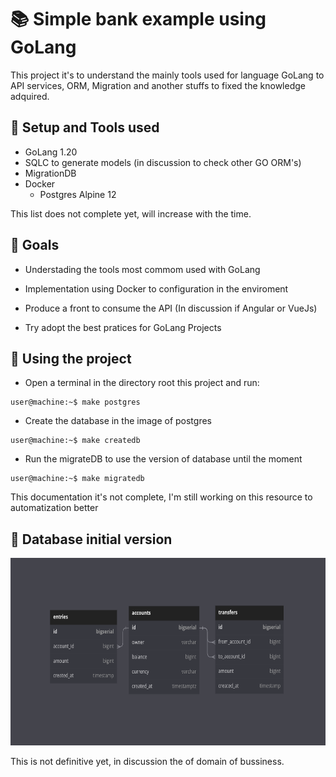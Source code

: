# :books: Simple bank example using GoLang

This project it's to understand the mainly tools used for language GoLang to API services, ORM, Migration and another stuffs to fixed the knowledge adquired.

## :wrench: Setup and Tools used

- GoLang 1.20
- SQLC to generate models (in discussion to check other GO ORM's)
- MigrationDB
- Docker
    - Postgres Alpine 12

This list does not complete yet, will increase with the time.

## :dart: Goals

- Understading the tools most commom used with GoLang

- Implementation using Docker to configuration in the enviroment

- Produce a front to consume the API (In discussion if Angular or VueJs)

- Try adopt the best pratices for GoLang Projects

## :rocket: Using the project

- Open a terminal in the directory root this project and run:
```console
user@machine:~$ make postgres

```
- Create the database in the image of postgres
```console
user@machine:~$ make createdb

```
- Run the migrateDB to use the version of database until the moment
```console
user@machine:~$ make migratedb

```
This documentation it's not complete, I'm still working on this resource to automatization better

## :floppy_disk: Database initial version
<img src="docs/diagrams/database/database_version_1.png" alt="Initial version" width="700" height="300" />

This is not definitive yet, in discussion the of domain of bussiness.